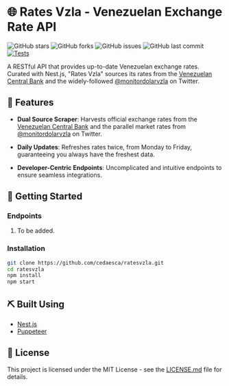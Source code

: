 # 🌐 Rates Vzla - Venezuelan Exchange Rate API

![GitHub stars](https://img.shields.io/github/stars/cedaesca/ratesvzla?style=social) ![GitHub forks](https://img.shields.io/github/forks/cedaesca/ratesvzla?style=social) ![GitHub issues](https://img.shields.io/github/issues/cedaesca/ratesvzla) ![GitHub last commit](https://img.shields.io/github/last-commit/cedaesca/ratesvzla)
[![Tests](https://github.com/cedaesca/ratesvzla/actions/workflows/ci-tests.yml/badge.svg)](https://github.com/cedaesca/ratesvzla/actions/workflows/ci-tests.yml)

A RESTful API that provides up-to-date Venezuelan exchange rates. Curated with Nest.js, "Rates Vzla" sources its rates from the [Venezuelan Central Bank](https://www.bcv.org.ve/) and the widely-followed [@monitordolarvzla](https://twitter.com/monitordolarvla) on Twitter.

## 🌟 Features

- **Dual Source Scraper**: Harvests official exchange rates from the [Venezuelan Central Bank](https://www.bcv.org.ve/) and the parallel market rates from [@monitordolarvzla](https://twitter.com/monitordolarvla) on Twitter.
- **Daily Updates**: Refreshes rates twice, from Monday to Friday, guaranteeing you always have the freshest data.

- **Developer-Centric Endpoints**: Uncomplicated and intuitive endpoints to ensure seamless integrations.

## 🚀 Getting Started

### Endpoints

1. To be added.

### Installation

```bash
git clone https://github.com/cedaesca/ratesvzla.git
cd ratesvzla
npm install
npm start
```

## ⛏️ Built Using

- [Nest.js](https://nestjs.com/)
- [Puppeteer](https://pptr.dev/)

## 📖 License

This project is licensed under the MIT License - see the [LICENSE.md](https://github.com/cedaesca/ratesvzla/blob/main/LICENSE.md) file for details.
